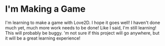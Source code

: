 # I'm Making a Game
I'm learning to make a game with Love2D. I hope it goes well!
I haven't done much yet, much more work needs to be done!
Like I said, I'm still learning! This will probably be buggy. 'm not sure if this project will go anywhere, but it will be a great learning experience!
